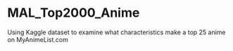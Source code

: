 # MAL_Top2000_Anime
Using Kaggle dataset to examine what characteristics make a top 25 anime on MyAnimeList.com
